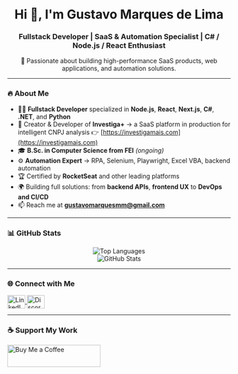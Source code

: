 <h1 align="center">Hi 👋, I'm Gustavo Marques de Lima</h1>
<h3 align="center">Fullstack Developer | SaaS & Automation Specialist | C# / Node.js / React Enthusiast</h3>

<p align="center">
  🚀 Passionate about building high-performance SaaS products, web applications, and automation solutions.
</p>

---

### 🔥 About Me  
- 👨‍💻 **Fullstack Developer** specialized in **Node.js**, **React**, **Next.js**, **C#**, **.NET**, and **Python**  
- 🚀 Creator & Developer of **Investiga+** → a SaaS platform in production for intelligent CNPJ analysis 👉 [https://investigamais.com](https://investigamais.com)  
- 🎓 **B.Sc. in Computer Science from FEI** *(ongoing)*  
- ⚙️ **Automation Expert** → RPA, Selenium, Playwright, Excel VBA, backend automation  
- 🏆 Certified by **RocketSeat** and other leading platforms  
- 🌍 Building full solutions: from **backend APIs**, **frontend UX** to **DevOps and CI/CD**  
- 📫 Reach me at **gustavomarquesmm@gmail.com**  

---

### 📊 GitHub Stats  

<p align="center">
  <img src="https://github-readme-stats.vercel.app/api/top-langs?username=gustavomarques00&show_icons=true&locale=en&layout=compact" alt="Top Languages" />
  <br>
  <img src="https://github-readme-stats.vercel.app/api?username=gustavomarques00&show_icons=true&locale=en" alt="GitHub Stats" />
</p>

---

### 🌐 Connect with Me  
<p align="left">
<a href="https://linkedin.com/in/gustavo-marques-00" target="blank">
  <img align="center" src="https://raw.githubusercontent.com/rahuldkjain/github-profile-readme-generator/master/src/images/icons/Social/linked-in-alt.svg" alt="LinkedIn" height="30" width="40" />
</a>
<a href="https://discord.gg/Gustavo Marques#2508" target="blank">
  <img align="center" src="https://raw.githubusercontent.com/rahuldkjain/github-profile-readme-generator/master/src/images/icons/Social/discord.svg" alt="Discord" height="30" width="40" />
</a>
</p>

---

### ☕ Support My Work  
<a href="https://www.buymeacoffee.com/gustavoMarques">
  <img src="https://cdn.buymeacoffee.com/buttons/v2/default-yellow.png" height="50" width="210" alt="Buy Me a Coffee" />
</a>
